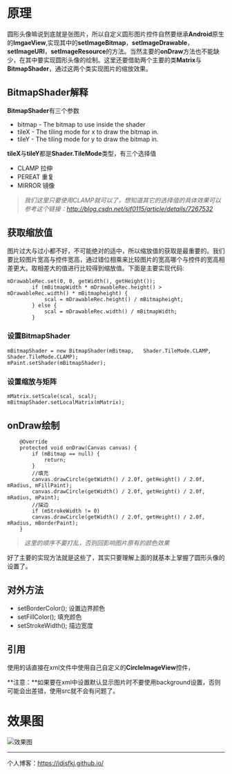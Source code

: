 # 原理
圆形头像嘛说到底就是张图片，所以自定义圆形图片控件自然要继承**Android**原生的**ImgaeView**,实现其中的**setImageBitmap**，**setImageDrawable**，**setImageURI**，**setImageResource**的方法。当然主要的**onDraw**方法也不能缺少，在其中要实现圆形头像的绘制。这里还要借助两个主要的类**Matrix**与**BitmapShader**，通过这两个类实现图片的缩放效果。

## BitmapShader解释
**BitmapShader**有三个参数  

* bitmap - The bitmap to use inside the shader
* tileX - The tiling mode for x to draw the bitmap in.
* tileY - The tiling mode for y to draw the bitmap in.

**tileX**与**tileY**都是**Shader.TileMode**类型，有三个选择值

* CLAMP 拉伸 
* PEREAT 重复
* MIRROR 镜像

> *我们这里只要使用CLAMP就可以了，想知道其它的选择值的具体效果可以参考这个链接：http://blog.csdn.net/sjf0115/article/details/7267532*

## 获取缩放值
图片过大与过小都不好，不可能绝对的适中，所以缩放值的获取是最重要的。我们要比较图片宽高与控件宽高，通过错位相乘来比较图片的宽高哪个与控件的宽高相差更大。取相差大的值进行比较得到缩放值。下面是主要实现代码:

```
mDrawableRec.set(0, 0, getWidth(), getHeight());
        if (mBitmapWidth * mDrawableRec.height() > mDrawableRec.width() * mBitmapheight) {
            scal = mDrawableRec.height() / mBitmapheight;
        } else {
            scal = mDrawableRec.width() / mBitmapWidth;
        }
```
### 设置BitmapShader
```
mBitmapShader = new BitmapShader(mBitmap, 	Shader.TileMode.CLAMP, Shader.TileMode.CLAMP);
mPaint.setShader(mBitmapShader);
```

### 设置缩放与矩阵
```
mMatrix.setScale(scal, scal);
mBitmapShader.setLocalMatrix(mMatrix);
```
	
## onDraw绘制
```
    @Override
    protected void onDraw(Canvas canvas) {
        if (mBitmap == null) {
            return;
        }
        //填充
        canvas.drawCircle(getWidth() / 2.0f, getHeight() / 2.0f, mRadius, mFillPaint);
        canvas.drawCircle(getWidth() / 2.0f, getHeight() / 2.0f, mRadius, mPaint);
        //描边
        if (mStrokeWidth != 0)
        canvas.drawCircle(getWidth() / 2.0f, getHeight() / 2.0f, mRadius, mBorderPaint);
    }
```
> *这里的顺序不要打乱，否则回影响图片原有的颜色效果*

好了主要的实现方法就是这些了，其实只要理解上面的就基本上掌握了圆形头像的设置了。

## 对外方法
* setBorderColor(); 设置边界颜色
* setFillColor();	填充颜色
* setStrokeWidth(); 描边宽度

## 引用
使用的话直接在xml文件中使用自己自定义的**CircleImageView**控件，

**注意：**如果要在xml中设置默认显示图片时不要使用background设置，否则可能会出差错，使用src就不会有问题了。
# 效果图
![效果图](https://github.com/idisfkj/CircleImageView/raw/master/gif/CircleImageView.gif)

---

个人博客：https://idisfkj.github.io/
